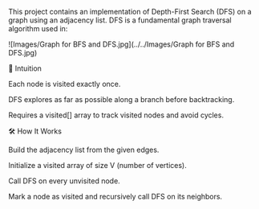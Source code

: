 
This project contains an implementation of Depth-First Search (DFS) on a graph using an adjacency list. DFS is a fundamental graph traversal algorithm used in:

![Images/Graph for BFS and DFS.jpg](../../Images/Graph for BFS and DFS.jpg)

🧠 Intuition

Each node is visited exactly once.

DFS explores as far as possible along a branch before backtracking.

Requires a visited[] array to track visited nodes and avoid cycles.

🛠️ How It Works

Build the adjacency list from the given edges.

Initialize a visited array of size V (number of vertices).

Call DFS on every unvisited node.

Mark a node as visited and recursively call DFS on its neighbors.
